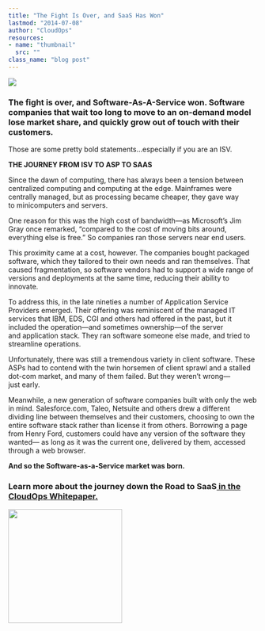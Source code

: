```yaml
---
title: "The Fight Is Over, and SaaS Has Won"
lastmod: "2014-07-08"
author: "CloudOps"
resources:
- name: "thumbnail"
  src: ""
class_name: "blog post"
---
```


<img src="/images/blog/post/file000458994938.jpg" class="main-blog-image">

<p></p>
<h3><strong>The fight is over, and Software-As-A-Service won.</strong> Software companies that wait too long to move to an on-demand model lose market share, and quickly grow out of touch with their customers.</h3><p>Those are some pretty bold statements…especially if you are an ISV.</p><p><strong>THE JOURNEY FROM ISV TO ASP TO SAAS</strong></p><p>Since the dawn of computing, there has always been a&nbsp;tension between centralized computing and computing&nbsp;at the edge. Mainframes were centrally managed,&nbsp;but as processing became cheaper, they gave way to&nbsp;minicomputers and servers.</p><p>One reason for this was the high cost of bandwidth—as&nbsp;Microsoft’s Jim Gray once remarked, “compared to the&nbsp;cost of moving bits around, everything else is free.” So&nbsp;companies ran those servers near end users.</p><p>This proximity came at a cost, however. The companies&nbsp;bought packaged software, which they tailored to&nbsp;their own needs and ran themselves. That caused&nbsp;fragmentation, so software vendors had to support a&nbsp;wide range of versions and deployments at the same&nbsp;time, reducing their ability to innovate.</p><p>To address this, in the late nineties a number of&nbsp;Application Service Providers emerged. Their offering was&nbsp;reminiscent of the managed IT services that IBM, EDS,&nbsp;CGI and others had offered in the past, but it included the&nbsp;operation—and sometimes ownership—of the server and&nbsp;application stack. They ran software someone else made,&nbsp;and tried to streamline operations.</p><p>Unfortunately, there was still a tremendous variety in&nbsp;client software. These ASPs had to contend with the twin&nbsp;horsemen of client sprawl and a stalled dot-com market,&nbsp;and many of them failed. But they weren’t wrong—just&nbsp;early.</p><p>Meanwhile, a new generation of software companies&nbsp;built with only the web in mind. Salesforce.com, Taleo,&nbsp;Netsuite and others drew a different dividing line&nbsp;between themselves and their customers, choosing to&nbsp;own the entire software stack rather than license it from&nbsp;others. Borrowing a page from Henry Ford, customers&nbsp;could have any version of the software they wanted—&nbsp;as long as it was the current one, delivered by them,&nbsp;accessed through a web browser.</p><p><strong>And so the Software-as-a-Service market was born.</strong></p><h3>Learn more about the journey down the <strong>Road to SaaS</strong><a href="http://www.cloudops.com/resources/knowledge-base/Road-to-SaaS/">&nbsp;in the CloudOps Whitepaper.</a></h3><p><a href="http://www.cloudops.com/resources/knowledge-base/Road-to-SaaS/"><img style="width: 230px;" src="/images/blog/post/Download-Whitepaper-CTA.png"></a></p>